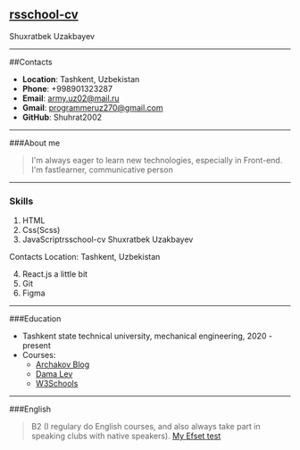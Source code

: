 **[rsschool-cv](https://github.com/Shuhrat2002/rsschool-cv.git)**
---
Shuxratbek Uzakbayev
___
##Contacts
- **Location**: Tashkent, Uzbekistan
- **Phone**: +998901323287
- **Email**: army.uz02@mail.ru
- **Gmail**: programmeruz270@gmail.com
- **GitHub**: Shuhrat2002
---
###About me
 >I'm always eager to learn new technologies, especially in Front-end. I'm fastlearner, communicative person
---
### Skills
1. HTML
2. Css(Scss)
3. JavaScriptrsschool-cv
Shuxratbek Uzakbayev

Contacts
Location: Tashkent, Uzbekistan

4. React.js a little bit
5. Git
6. Figma
---
###Education
- Tashkent state technical university, mechanical engineering, 2020 - present
- Courses:
    - [Archakov Blog](https://www.youtube.com/c/ArchakovBlog)
    - [Dama Lev](https://www.youtube.com/c/LamaDev)
    - [W3Schools](https://www.w3schools.com/)
___

###English
   > B2 (I regulary do English courses, and also always take part in speaking clubs with native speakers). [My Efset test](https://www.efset.org/ef-set-50/take-test/#set50-131/result)
